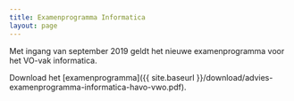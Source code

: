 ```yaml
---
title: Examenprogramma Informatica
layout: page
---
```


Met ingang van september 2019 geldt het nieuwe examenprogramma voor het VO-vak informatica.


Download het [examenprogramma]({{ site.baseurl }}/download/advies-examenprogramma-informatica-havo-vwo.pdf).